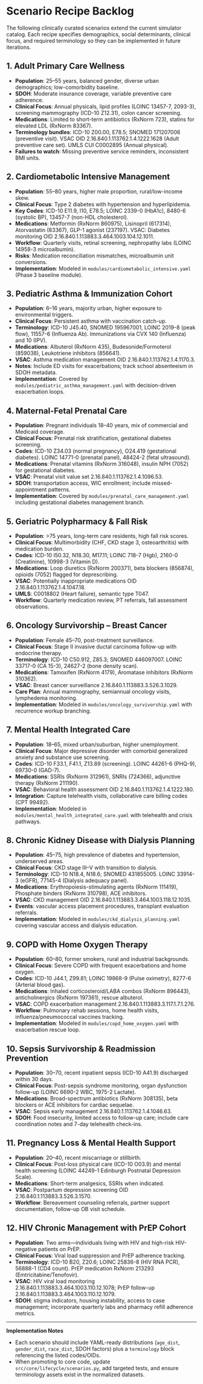 # Scenario Recipe Backlog

The following clinically curated scenarios extend the current simulator catalog. Each recipe specifies demographics, social determinants, clinical focus, and required terminology so they can be implemented in future iterations.

## 1. Adult Primary Care Wellness
- **Population**: 25–55 years, balanced gender, diverse urban demographics; low-comorbidity baseline.
- **SDOH**: Moderate insurance coverage, variable preventive care adherence.
- **Clinical Focus**: Annual physicals, lipid profiles (LOINC 13457-7, 2093-3), screening mammography (ICD-10 Z12.31), colon cancer screening.
- **Medications**: Limited to short-term antibiotics (RxNorm 723), statins for elevated LDL (RxNorm 83367).
- **Terminology bundles**: ICD-10 Z00.00, E78.5; SNOMED 171207006 (preventive visit). VSAC OID 2.16.840.1.113762.1.4.1222.1628 (Adult preventive care set). UMLS CUI C0002895 (Annual physical).
- **Failures to watch**: Missing preventive service reminders, inconsistent BMI units.

## 2. Cardiometabolic Intensive Management
- **Population**: 55–80 years, higher male proportion, rural/low-income skew.
- **Clinical Focus**: Type 2 diabetes with hypertension and hyperlipidemia.
- **Key Codes**: ICD-10 E11.9, I10, E78.5; LOINC 2339-0 (HbA1c), 8480-6 (systolic BP), 13457-7 (non-HDL cholesterol).
- **Medications**: Metformin (RxNorm 860975), Lisinopril (617314), Atorvastatin (83367), GLP-1 agonist (237197). VSAC: Diabetes monitoring OID 2.16.840.1.113883.3.464.1003.104.12.1011.
- **Workflow**: Quarterly visits, retinal screening, nephropathy labs (LOINC 14958-3 microalbumin).
- **Risks**: Medication reconciliation mismatches, microalbumin unit conversions.
- **Implementation**: Modeled in `modules/cardiometabolic_intensive.yaml` (Phase 3 baseline module).

## 3. Pediatric Asthma & Immunization Cohort
- **Population**: 6–16 years, majority urban, higher exposure to environmental triggers.
- **Clinical Focus**: Persistent asthma with vaccination catch-up.
- **Terminology**: ICD-10 J45.40, SNOMED 195967001, LOINC 2019-8 (peak flow), 11557-6 (Influenza Ab). Immunizations via CVX 140 (Influenza) and 10 (IPV).
- **Medications**: Albuterol (RxNorm 435), Budesonide/Formoterol (859038), Leukotriene inhibitors (856641).
- **VSAC**: Asthma medication management OID 2.16.840.1.113762.1.4.1170.3.
- **Notes**: Include ED visits for exacerbations; track school absenteeism in SDOH metadata.
- **Implementation**: Covered by `modules/pediatric_asthma_management.yaml` with decision-driven exacerbation loops.

## 4. Maternal-Fetal Prenatal Care
- **Population**: Pregnant individuals 18–40 years, mix of commercial and Medicaid coverage.
- **Clinical Focus**: Prenatal risk stratification, gestational diabetes screening.
- **Codes**: ICD-10 Z34.03 (normal pregnancy), O24.419 (gestational diabetes). LOINC 14771-0 (prenatal panel), 48424-2 (fetal ultrasound).
- **Medications**: Prenatal vitamins (RxNorm 316048), insulin NPH (7052) for gestational diabetes.
- **VSAC**: Prenatal visit value set 2.16.840.1.113762.1.4.1096.53.
- **SDOH**: transportation access, WIC enrollment; include missed-appointment patterns.
- **Implementation**: Covered by `modules/prenatal_care_management.yaml` including gestational diabetes management branch.

## 5. Geriatric Polypharmacy & Fall Risk
- **Population**: >75 years, long-term care residents, high fall risk scores.
- **Clinical Focus**: Multimorbidity (CHF, CKD stage 3, osteoarthritis) with medication burden.
- **Codes**: ICD-10 I50.32, N18.30, M17.11; LOINC 718-7 (Hgb), 2160-0 (Creatinine), 10998-3 (Vitamin D).
- **Medications**: Loop diuretics (RxNorm 200371), beta blockers (856874), opioids (7052) flagged for deprescribing.
- **VSAC**: Potentially inappropriate medications OID 2.16.840.1.113762.1.4.1047.18.
- **UMLS**: C0018802 (Heart failure), semantic type T047.
- **Workflow**: Quarterly medication review, PT referrals, fall assessment observations.

## 6. Oncology Survivorship – Breast Cancer
- **Population**: Female 45–70, post-treatment surveillance.
- **Clinical Focus**: Stage II invasive ductal carcinoma follow-up with endocrine therapy.
- **Terminology**: ICD-10 C50.912, Z85.3; SNOMED 446097007. LOINC 33717-0 (CA 15-3), 24627-2 (bone density scan).
- **Medications**: Tamoxifen (RxNorm 4179), Aromatase inhibitors (RxNorm 310362).
- **VSAC**: Breast cancer surveillance 2.16.840.1.113883.3.526.3.1029.
- **Care Plan**: Annual mammography, semiannual oncology visits, lymphedema monitoring.
- **Implementation**: Modeled in `modules/oncology_survivorship.yaml` with recurrence workup branching.

## 7. Mental Health Integrated Care
- **Population**: 18–65, mixed urban/suburban, higher unemployment.
- **Clinical Focus**: Major depressive disorder with comorbid generalized anxiety and substance use screening.
- **Codes**: ICD-10 F33.1, F41.1, Z13.89 (screening). LOINC 44261-6 (PHQ-9), 69730-0 (GAD-7).
- **Medications**: SSRIs (RxNorm 312961), SNRIs (724366), adjunctive therapy (RxNorm 211190).
- **VSAC**: Behavioral health assessment OID 2.16.840.1.113762.1.4.1222.180.
- **Integration**: Capture telehealth visits, collaborative care billing codes (CPT 99492).
- **Implementation**: Modeled in `modules/mental_health_integrated_care.yaml` with telehealth and crisis pathways.

## 8. Chronic Kidney Disease with Dialysis Planning
- **Population**: 45–75, high prevalence of diabetes and hypertension, underserved areas.
- **Clinical Focus**: CKD stage III–V with transition to dialysis.
- **Terminology**: ICD-10 N18.4, N18.6; SNOMED 431855005. LOINC 33914-3 (eGFR), 77145-4 (Dialysis adequacy panel).
- **Medications**: Erythropoiesis-stimulating agents (RxNorm 111419), Phosphate binders (RxNorm 310798), ACE inhibitors.
- **VSAC**: CKD management OID 2.16.840.1.113883.3.464.1003.118.12.1035.
- **Events**: vascular access placement procedures, transplant evaluation referrals.
- **Implementation**: Modeled in `modules/ckd_dialysis_planning.yaml` covering vascular access and dialysis education.

## 9. COPD with Home Oxygen Therapy
- **Population**: 60–80, former smokers, rural and industrial backgrounds.
- **Clinical Focus**: Severe COPD with frequent exacerbations and home oxygen.
- **Codes**: ICD-10 J44.1, Z99.81; LOINC 19868-9 (Pulse oximetry), 8277-6 (Arterial blood gas).
- **Medications**: Inhaled corticosteroid/LABA combos (RxNorm 896443), anticholinergics (RxNorm 197361), rescue albuterol.
- **VSAC**: COPD exacerbation management 2.16.840.1.113883.3.117.1.7.1.276.
- **Workflow**: Pulmonary rehab sessions, home health visits, influenza/pneumococcal vaccines tracking.
- **Implementation**: Modeled in `modules/copd_home_oxygen.yaml` with exacerbation rescue loop.

## 10. Sepsis Survivorship & Readmission Prevention
- **Population**: 30–70, recent inpatient sepsis (ICD-10 A41.9) discharged within 30 days.
- **Clinical Focus**: Post-sepsis syndrome monitoring, organ dysfunction follow-up (LOINC 6690-2 WBC, 1975-2 Lactate).
- **Medications**: Broad-spectrum antibiotics (RxNorm 308135), beta blockers or ACE inhibitors for cardiac sequelae.
- **VSAC**: Sepsis early management 2.16.840.1.113762.1.4.1046.63.
- **SDOH**: Food insecurity, limited access to follow-up care; include care coordination notes and 7-day telehealth check-ins.

## 11. Pregnancy Loss & Mental Health Support
- **Population**: 20–40, recent miscarriage or stillbirth.
- **Clinical Focus**: Post-loss physical care (ICD-10 O03.9) and mental health screening (LOINC 44249-1 Edinburgh Postnatal Depression Scale).
- **Medications**: Short-term analgesics, SSRIs when indicated.
- **VSAC**: Postpartum depression screening OID 2.16.840.1.113883.3.526.3.1570.
- **Workflow**: Bereavement counseling referrals, partner support documentation, follow-up OB visit schedule.

## 12. HIV Chronic Management with PrEP Cohort
- **Population**: Two arms—individuals living with HIV and high-risk HIV-negative patients on PrEP.
- **Clinical Focus**: Viral load suppression and PrEP adherence tracking.
- **Terminology**: ICD-10 B20, Z20.6; LOINC 25836-8 (HIV RNA PCR), 56888-1 (CD4 count). PrEP medication RxNorm 213293 (Emtricitabine/Tenofovir).
- **VSAC**: HIV viral load monitoring 2.16.840.1.113883.3.464.1003.110.12.1078; PrEP follow-up 2.16.840.1.113883.3.464.1003.110.12.1079.
- **SDOH**: stigma indicators, housing instability, access to case management; incorporate quarterly labs and pharmacy refill adherence metrics.

---

**Implementation Notes**
- Each scenario should include YAML-ready distributions (`age_dist`, `gender_dist`, `race_dist`, SDOH factors) plus a `terminology` block referencing the listed codes/OIDs.
- When promoting to core code, update `src/core/lifecycle/scenarios.py`, add targeted tests, and ensure terminology assets exist in the normalized datasets.
